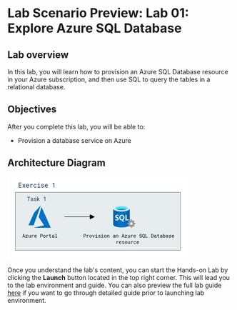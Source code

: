 # Lab Scenario Preview: Lab 01: Explore Azure SQL Database

## Lab overview

In this lab, you will learn how to provision an Azure SQL Database resource in your Azure subscription, and then use SQL to query the tables in a relational database.

## Objectives

After you complete this lab, you will be able to:

- Provision a database service on Azure

## Architecture Diagram

 ![](../images/sc900module1.png)  
 
Once you understand the lab's content, you can start the Hands-on Lab by clicking the **Launch** button located in the top right corner. This will lead you to the lab environment and guide. You can also preview the full lab guide [here](https://experience.cloudlabs.ai/#/labguidepreview/89fb35f0-1eb5-4fae-a422-fa00d388fef1) if you want to go through detailed guide prior to launching lab environment.  

